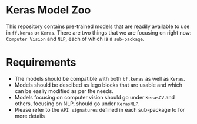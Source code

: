 # Keras Model Zoo

This repository contains pre-trained models that are readily available to use in `ff.keras` or `Keras`. 
There are two things that we are focusing on right now: `Computer Vision` and `NLP`, each of which is a `sub-package`.


# Requirements
* The models should be compatible with both `tf.keras` as well as `Keras`.
* Models should be descibed as lego blocks that are usable and which can be easliy modified as per the needs.
* Models focusing on computer vision should go under `KerasCV` and others, focusing on NLP, should go under `KerasNLP`.
* Please refer to the `API signatures` defined in each sub-package to for more details
